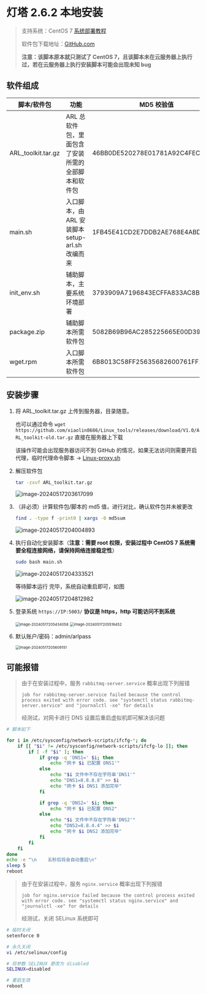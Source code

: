# 灯塔 2.6.2 本地安装

>支持系统：CentOS 7		[系统部署教程](https://blog.csdn.net/zatongtong/article/details/135666908)
>
>软件包下载地址：[GitHub.com](https://github.com/xiaolin8686/Linux_tools/releases/download/V1.0/ARL_toolkit-old.tar.gz)
>
>**注意：该脚本原本就只测试了 CentOS 7，且该脚本未在云服务器上执行过，若在云服务器上执行安装脚本可能会出现未知 bug**

## 软件组成

| 脚本/软件包        | 功能                                               | MD5 校验值                       |
| ------------------ | -------------------------------------------------- | -------------------------------- |
| ARL_toolkit.tar.gz | ARL 总软件包，里面包含了安装所需的全部脚本和软件包 | 46BB0DE520278E01781A92C4FECF60FC |
| main.sh            | 入口脚本，由 ARL 安装脚本 setup-arl.sh 改编而来    | 1FB45E41CD2E7DDB2AE768E4ABDF158F |
| init_env.sh        | 辅助脚本，主要系统环境部署                         | 3793909A7196843ECFFA833AC8BE6E3F |
| package.zip        | 辅助脚本所需软件包                                 | 5082B69B96AC285225665E00D39641CB |
| wget.rpm           | 入口脚本所需软件包                                 | 6B8013C58FF25635682600761FF19E63 |

## 安装步骤

1. 将 ARL_toolkit.tar.gz 上传到服务器，目录随意。

   也可以通过命令 `wget https://github.com/xiaolin8686/Linux_tools/releases/download/V1.0/ARL_toolkit-old.tar.gz` 直接在服务器上下载

   该操作可能会出现服务器访问不到 GitHub 的情况，如果无法访问则需要开启代理，临时代理命令脚本 -> [Linux-proxy.sh](https://github.com/xiaolin8686/Linux_tools/blob/main/Proxy/Linux-proxy.sh)

2. 解压软件包

   ~~~bash
   tar -zxvf ARL_toolkit.tar.gz
   ~~~

   ![image-20240517203617099](pic/image-20240517203617099.png)

3. （非必须）计算软件包/脚本的 md5 值，进行对比，确认软件包并未被更改

   ~~~bash
   find . -type f -print0 | xargs -0 md5sum
   ~~~

   ![image-20240517204004893](pic/image-20240517204004893.png)

4. 执行自动化安装脚本（**注意：需要 root 权限，安装过程中 CentOS 7 系统需要全程连接网络，请保持网络连接稳定性**）

   ~~~bash
   sudo bash main.sh
   ~~~

   ![image-20240517204333521](pic/image-20240517204333521.png)

   等待脚本运行 完毕，系统自动重启即可，如图

   ![image-20240517204812982](pic/image-20240517204812982.png)

5. 登录系统 `https://IP:5003/` **协议是 https，http 可能访问不到系统**

   <img src="pic/image-20240517205434058.png" alt="image-20240517205434058" style="zoom: 67%;" />

   <img src="pic/image-20240517205516452.png" alt="image-20240517205516452" style="zoom: 67%;" />

   

6. 默认账户/密码：admin/arlpass

   <img src="pic/image-20240517205609151.png" alt="image-20240517205609151" style="zoom:67%;" />

## 可能报错

> 由于在安装过程中，服务 `rabbitmq-server.service` 概率出现下列报错
>
> `job for rabbitmq-server.service failed because the control process exited with error code. see "systemctl status rabbitmq-server.service" and "journalctl -xe" for details`
>
> 经测试，对网卡进行 DNS 设置后重启虚拟机即可解决该问题

~~~bash
# 脚本如下

for i in /etc/sysconfig/network-scripts/ifcfg-*; do  
    if [[ "$i" != /etc/sysconfig/network-scripts/ifcfg-lo ]]; then  
        if [ -f "$i" ]; then  
			if grep -q 'DNS1=' $i; then
				echo "网卡 $i 已配置 DNS1'" 
			else  
				echo "$i 文件中不存在字符串'DNS1'" 
				echo "DNS1=8.8.8.8" >> $i
				echo "网卡 $i DNS1 添加完毕"
			fi

			if grep -q 'DNS2=' $i; then
				echo "网卡 $i 已配置 DNS2" 
			else  
				echo "$i 文件中不存在字符串'DNS2'" 
				echo "DNS2=8.8.4.4" >> $i
				echo "网卡 $i DNS2 添加完毕"
			fi
        fi  
    fi  
done
echo -e "\n    五秒后将会自动重启\n"
sleep 5
reboot
~~~

>由于在安装过程中，服务 `nginx.service` 概率出现下列报错
>
>`job for nginx.service failed because the control process exited with error code. see "systemctl status nginx.service" and "journalctl -xe" for details`
>
>经测试，关闭 SELinux 系统即可

~~~bash
# 临时关闭
setenforce 0

# 永久关闭
vi /etc/selinux/config

# 将参数 SELINUX 更改为 disabled
SELINUX=disabled

# 重启生效
reboot
~~~
